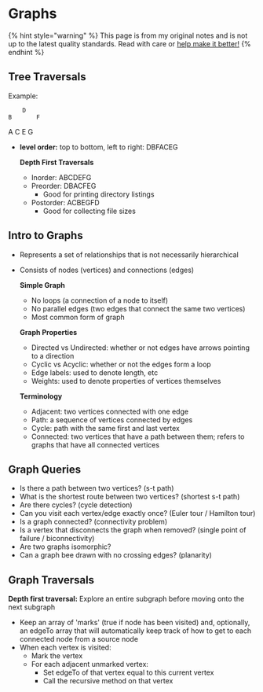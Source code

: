 # Graphs

{% hint style="warning" %}
This page is from my original notes and is not up to the latest quality standards. Read with care or [help make it better!](https://github.com/64bitpandas/cs61b-notes/pulls)
{% endhint %}

## Tree Traversals

Example:

```text
    D
B       F
```

A C E G

* **level order:** top to bottom, left to right: DBFACEG

  **Depth First Traversals**

  * Inorder: ABCDEFG
  * Preorder: DBACFEG
    * Good for printing directory listings
  * Postorder: ACBEGFD
    * Good for collecting file sizes

## Intro to Graphs

* Represents a set of relationships that is not necessarily hierarchical
* Consists of nodes \(vertices\) and connections \(edges\)

  **Simple Graph**

  * No loops \(a connection of a node to itself\)
  * No parallel edges \(two edges that connect the same two vertices\)
  * Most common form of graph

  **Graph Properties**

  * Directed vs Undirected: whether or not edges have arrows pointing to a direction
  * Cyclic vs Acyclic: whether or not the edges form a loop
  * Edge labels: used to denote length, etc
  * Weights: used to denote properties of vertices themselves

  **Terminology**

  * Adjacent: two vertices connected with one edge
  * Path: a sequence of vertices connected by edges
  * Cycle: path with the same first and last vertex
  * Connected: two vertices that have a path between them; refers to graphs that have all connected vertices

## Graph Queries

* Is there a path between two vertices? \(s-t path\)
* What is the shortest route between two vertices? \(shortest s-t path\)
* Are there cycles? \(cycle detection\)
* Can you visit each vertex/edge exactly once? \(Euler tour / Hamilton tour\)
* Is a graph connected? \(connectivity problem\)
* Is a vertex that disconnects the graph when removed? \(single point of failure / biconnectivity\)
* Are two graphs isomorphic?
* Can a graph bee drawn with no crossing edges? \(planarity\)

## Graph Traversals

**Depth first traversal:** Explore an entire subgraph before moving onto the next subgraph

* Keep an array of 'marks' \(true if node has been visited\) and, optionally, an edgeTo array that will automatically keep track of how to get to each connected node from a source node
* When each vertex is visited:
  * Mark the vertex
  * For each adjacent unmarked vertex:
    * Set edgeTo of that vertex equal to this current vertex
    * Call the recursive method on that vertex

